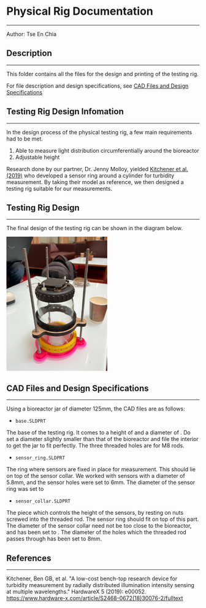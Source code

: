 # Physical Rig Documentation
---
Author: Tse En Chia

## Description
---
This folder contains all the files for the design and printing of the testing rig.

For file description and design specifications, see [CAD Files and Design Specifications](#cad-files-and-design-specifications)

## Testing Rig Design Infomation
---

In the design process of the physical testing rig, a few main requirements had to be met.

1.	Able to measure light distribution circumferentially around the bioreactor
2.	Adjustable height

Research done by our partner, Dr. Jenny Molloy, yielded [Kitchener et al. (2019)]( https://www.hardware-x.com/article/S2468-0672(18)30076-2/fulltext) who developed a sensor ring around a cylinder for turbidity measurement. By taking their model as reference, we then designed a testing rig suitable for our measurements.

## Testing Rig Design
---

The final design of the testing rig can be shown in the diagram below.

<img src="testing_rig.jpg" alt="Testing Rig" height="350" />

## CAD Files and Design Specifications
---

Using a bioreactor jar of diameter 125mm, the CAD files are as follows:

-	`base.SLDPRT`

  The base of the testing rig. It comes to a height of <insert height> and a diameter of <diameter>. Do set a diameter slightly smaller than that of the bioreactor and file the interior to get the jar to fit perfectly. The three threaded holes are for M8 rods.
  
-	`sensor_ring.SLDPRT`

  The ring where sensors are fixed in place for measurement. This should lie on top of the sensor collar. We worked with sensors with a diameter of 5.8mm, and the sensor holes were set to 6mm. The diameter of the sensor ring was set to <diameter>

-	`sensor_collar.SLDPRT`

  The piece which controls the height of the sensors, by resting on nuts screwed into the threaded rod. The sensor ring should fit on top of this part. The diameter of the sensor collar need not be too close to the bioreactor, and has been set to <diameter>. The diameter of the holes which the threaded rod passes through has been set to 8mm.
  
## References
---
  
Kitchener, Ben GB, et al. "A low-cost bench-top research device for turbidity measurement by radially distributed illumination intensity sensing at multiple wavelengths." HardwareX 5 (2019): e00052.
https://www.hardware-x.com/article/S2468-0672(18)30076-2/fulltext
